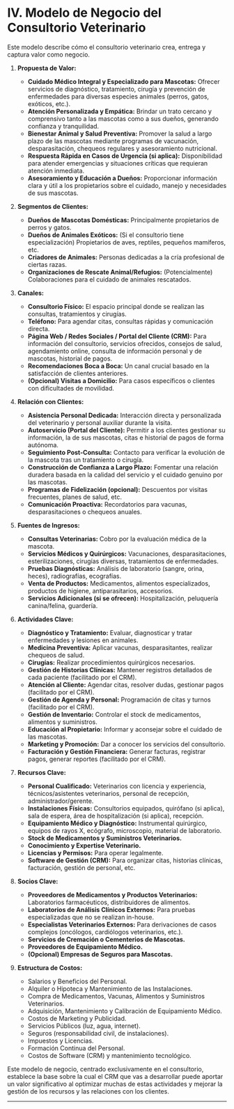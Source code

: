 # **IV. Modelo de Negocio del Consultorio Veterinario**

Este modelo describe cómo el consultorio veterinario crea, entrega y captura valor como negocio.

1.  **Propuesta de Valor:**

    - **Cuidado Médico Integral y Especializado para Mascotas:** Ofrecer servicios de diagnóstico, tratamiento, cirugía y prevención de enfermedades para diversas especies animales (perros, gatos, exóticos, etc.).
    - **Atención Personalizada y Empática:** Brindar un trato cercano y comprensivo tanto a las mascotas como a sus dueños, generando confianza y tranquilidad.
    - **Bienestar Animal y Salud Preventiva:** Promover la salud a largo plazo de las mascotas mediante programas de vacunación, desparasitación, chequeos regulares y asesoramiento nutricional.
    - **Respuesta Rápida en Casos de Urgencia (si aplica):** Disponibilidad para atender emergencias y situaciones críticas que requieran atención inmediata.
    - **Asesoramiento y Educación a Dueños:** Proporcionar información clara y útil a los propietarios sobre el cuidado, manejo y necesidades de sus mascotas.

2.  **Segmentos de Clientes:**

    - **Dueños de Mascotas Domésticas:** Principalmente propietarios de perros y gatos.
    - **Dueños de Animales Exóticos:** (Si el consultorio tiene especialización) Propietarios de aves, reptiles, pequeños mamíferos, etc.
    - **Criadores de Animales:** Personas dedicadas a la cría profesional de ciertas razas.
    - **Organizaciones de Rescate Animal/Refugios:** (Potencialmente) Colaboraciones para el cuidado de animales rescatados.

3.  **Canales:**

    - **Consultorio Físico:** El espacio principal donde se realizan las consultas, tratamientos y cirugías.
    - **Teléfono:** Para agendar citas, consultas rápidas y comunicación directa.
    - **Página Web / Redes Sociales / Portal del Cliente (CRM):** Para información del consultorio, servicios ofrecidos, consejos de salud, agendamiento online, consulta de información personal y de mascotas, historial de pagos.
    - **Recomendaciones Boca a Boca:** Un canal crucial basado en la satisfacción de clientes anteriores.
    - **(Opcional) Visitas a Domicilio:** Para casos específicos o clientes con dificultades de movilidad.

4.  **Relación con Clientes:**

    - **Asistencia Personal Dedicada:** Interacción directa y personalizada del veterinario y personal auxiliar durante la visita.
    - **Autoservicio (Portal del Cliente):** Permitir a los clientes gestionar su información, la de sus mascotas, citas e historial de pagos de forma autónoma.
    - **Seguimiento Post-Consulta:** Contacto para verificar la evolución de la mascota tras un tratamiento o cirugía.
    - **Construcción de Confianza a Largo Plazo:** Fomentar una relación duradera basada en la calidad del servicio y el cuidado genuino por las mascotas.
    - **Programas de Fidelización (opcional):** Descuentos por visitas frecuentes, planes de salud, etc.
    - **Comunicación Proactiva:** Recordatorios para vacunas, desparasitaciones o chequeos anuales.

5.  **Fuentes de Ingresos:**

    - **Consultas Veterinarias:** Cobro por la evaluación médica de la mascota.
    - **Servicios Médicos y Quirúrgicos:** Vacunaciones, desparasitaciones, esterilizaciones, cirugías diversas, tratamientos de enfermedades.
    - **Pruebas Diagnósticas:** Análisis de laboratorio (sangre, orina, heces), radiografías, ecografías.
    - **Venta de Productos:** Medicamentos, alimentos especializados, productos de higiene, antiparasitarios, accesorios.
    - **Servicios Adicionales (si se ofrecen):** Hospitalización, peluquería canina/felina, guardería.

6.  **Actividades Clave:**

    - **Diagnóstico y Tratamiento:** Evaluar, diagnosticar y tratar enfermedades y lesiones en animales.
    - **Medicina Preventiva:** Aplicar vacunas, desparasitantes, realizar chequeos de salud.
    - **Cirugías:** Realizar procedimientos quirúrgicos necesarios.
    - **Gestión de Historias Clínicas:** Mantener registros detallados de cada paciente (facilitado por el CRM).
    - **Atención al Cliente:** Agendar citas, resolver dudas, gestionar pagos (facilitado por el CRM).
    - **Gestión de Agenda y Personal:** Programación de citas y turnos (facilitado por el CRM).
    - **Gestión de Inventario:** Controlar el stock de medicamentos, alimentos y suministros.
    - **Educación al Propietario:** Informar y aconsejar sobre el cuidado de las mascotas.
    - **Marketing y Promoción:** Dar a conocer los servicios del consultorio.
    - **Facturación y Gestión Financiera:** Generar facturas, registrar pagos, generar reportes (facilitado por el CRM).

7.  **Recursos Clave:**

    - **Personal Cualificado:** Veterinarios con licencia y experiencia, técnicos/asistentes veterinarios, personal de recepción, administrador/gerente.
    - **Instalaciones Físicas:** Consultorios equipados, quirófano (si aplica), sala de espera, área de hospitalización (si aplica), recepción.
    - **Equipamiento Médico y Diagnóstico:** Instrumental quirúrgico, equipos de rayos X, ecógrafo, microscopio, material de laboratorio.
    - **Stock de Medicamentos y Suministros Veterinarios.**
    - **Conocimiento y Expertise Veterinario.**
    - **Licencias y Permisos:** Para operar legalmente.
    - **Software de Gestión (CRM):** Para organizar citas, historias clínicas, facturación, gestión de personal, etc.

8.  **Socios Clave:**

    - **Proveedores de Medicamentos y Productos Veterinarios:** Laboratorios farmacéuticos, distribuidores de alimentos.
    - **Laboratorios de Análisis Clínicos Externos:** Para pruebas especializadas que no se realizan in-house.
    - **Especialistas Veterinarios Externos:** Para derivaciones de casos complejos (oncólogos, cardiólogos veterinarios, etc.).
    - **Servicios de Cremación o Cementerios de Mascotas.**
    - **Proveedores de Equipamiento Médico.**
    - **(Opcional) Empresas de Seguros para Mascotas.**

9.  **Estructura de Costos:**
    - Salarios y Beneficios del Personal.
    - Alquiler o Hipoteca y Mantenimiento de las Instalaciones.
    - Compra de Medicamentos, Vacunas, Alimentos y Suministros Veterinarios.
    - Adquisición, Mantenimiento y Calibración de Equipamiento Médico.
    - Costos de Marketing y Publicidad.
    - Servicios Públicos (luz, agua, internet).
    - Seguros (responsabilidad civil, de instalaciones).
    - Impuestos y Licencias.
    - Formación Continua del Personal.
    - Costos de Software (CRM) y mantenimiento tecnológico.

Este modelo de negocio, centrado exclusivamente en el consultorio, establece la base sobre la cual el CRM que vas a desarrollar puede aportar un valor significativo al optimizar muchas de estas actividades y mejorar la gestión de los recursos y las relaciones con los clientes.

---

<div style="page-break-after: always;"></div>
